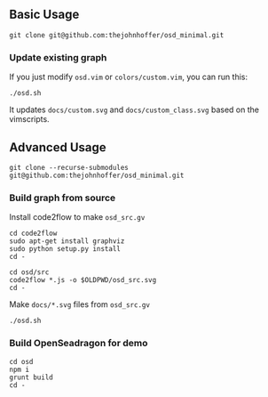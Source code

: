 ## Basic Usage

```
git clone git@github.com:thejohnhoffer/osd_minimal.git
```

### Update existing graph

If you just modify `osd.vim` or `colors/custom.vim`, you can run this:

```
./osd.sh
```

It updates `docs/custom.svg` and `docs/custom_class.svg` based on the vimscripts.


## Advanced Usage

```
git clone --recurse-submodules git@github.com:thejohnhoffer/osd_minimal.git
```

### Build graph from source

Install code2flow to make `osd_src.gv`

```
cd code2flow
sudo apt-get install graphviz
sudo python setup.py install
cd -
```

```
cd osd/src
code2flow *.js -o $OLDPWD/osd_src.svg
cd -
```

Make `docs/*.svg` files from `osd_src.gv`

```
./osd.sh
```

### Build OpenSeadragon for demo

```
cd osd
npm i
grunt build
cd -
```
